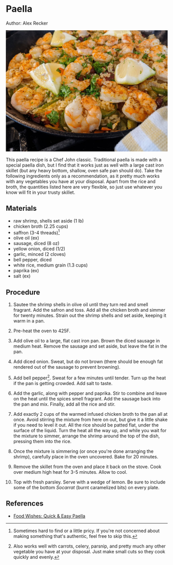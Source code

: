 # Paella

Author: Alex Recker

![](images/paella.jpg)

This paella recipe is a Chef John classic.  Traditional paella is made
with a special paella dish, but I find that it works just as well with
a large cast iron skillet (but any heavy bottom, shallow, oven safe
pan should do).  Take the following ingredients only as a
recommendation, as it pretty much works with any vegetables you have
at your disposal.  Apart from the rice and broth, the quantities
listed here are very flexible, so just use whatever you know will fit
in your trusty skillet.

## Materials

- raw shrimp, shells set aside (1 lb)
- chicken broth (2.25 cups)
- saffron (3-4 threads)[^2]
- olive oil (ex)
- sausage, diced (8 oz)
- yellow onion, diced (1/2)
- garlic, minced (2 cloves)
- bell pepper, diced
- white rice, medium grain (1.3 cups)
- paprika (ex)
- salt (ex)

## Procedure

1. Sautee the shrimp shells in olive oil until they turn red and smell
   fragrant.  Add the safron and toss.  Add all the chicken broth and
   simmer for twenty minutes.  Strain out the shrimp shells and set
   aside, keeping it warm in a pan.

2. Pre-heat the oven to 425F.

3. Add olive oil to a large, flat cast iron pan.  Brown the diced
   sausage in medium heat.  Remove the sausage and set aside, but
   leave the fat in the pan.
   
4. Add diced onion.  Sweat, but do not brown (there should be enough
   fat rendered out of the sausage to prevent browning).

5. Add bell pepper[^1].  Sweat for a few minutes until tender.  Turn
   up the heat if the pan is getting crowded.  Add salt to taste.

6. Add the garlic, along with pepper and paprika.  Stir to combine and
   leave on the heat until the spices smell fragrant.  Add the sausage
   back into the pan and mix.  Finally, add all the rice and stir.

7. Add exactly 2 cups of the warmed infused chicken broth to the pan
   all at once.  Avoid stirring the mixture from here on out, but give
   it a little shake if you need to level it out.  All the rice should
   be patted flat, under the surface of the liquid.  Turn the heat all
   the way up, and while you wait for the mixture to simmer, arrange
   the shrimp around the top of the dish, pressing them into the rice.

8. Once the mixture is simmering (or once you're done arranging the
   shrimp), carefully place in the oven uncovered.  Bake for 20
   minutes.

9. Remove the skillet from the oven and place it back on the stove.
   Cook over medium high heat for 3-5 minutes.  Allow to cool.

10. Top with fresh parsley.  Serve with a wedge of lemon.  Be sure to
   include some of the bottom _Socarrat_ (burnt caramelized bits) on
   every plate.

[^1]: Also works well with carrots, celery, parsnip, and pretty much
	any other vegetable you have at your disposal.  Just make small
	cuts so they cook quickly and evenly.
	
[^2]: Sometimes hard to find or a little pricy.  If you're not
    concerned about making something that's authentic, feel free to
    skip this.

## References

- [Food Wishes: Quick & Easy Paella]

[Food Wishes: Quick & Easy Paella]: https://www.youtube.com/watch?v=tiJMJznAi0Y
